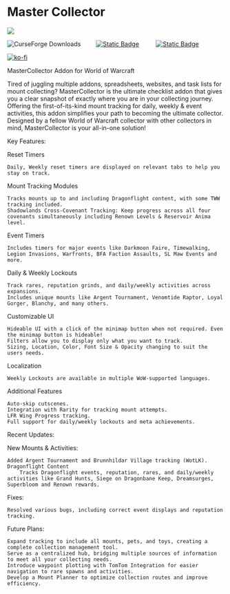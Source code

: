# Master Collector

![](https://media.forgecdn.net/attachments/description/1077948/description_ef2d2447-7cfd-420b-b35e-5b420689b359.png)

![CurseForge Downloads](https://img.shields.io/curseforge/dt/1077948?style=for-the-badge&logo=curseforge&color=F16436)         [![Static Badge](https://img.shields.io/badge/Twitch-lavender?style=for-the-badge&logo=Twitch&logoSize=auto)](https://www.twitch.tv/divinekate)          [![Static Badge](https://img.shields.io/badge/Bluesky-lightblue?style=for-the-badge&logo=Bluesky&logoSize=auto)](https://bsky.app/profile/divinekate.bsky.social)

[![ko-fi](https://ko-fi.com/img/githubbutton_sm.svg)](https://ko-fi.com/N4N7F7NP4)

MasterCollector Addon for World of Warcraft

Tired of juggling multiple addons, spreadsheets, websites, and task lists for mount collecting? MasterCollector is the ultimate checklist addon that gives you a clear snapshot of exactly where you are in your collecting journey. Offering the first-of-its-kind mount tracking for daily, weekly & event activities, this addon simplifies your path to becoming the ultimate collector. Designed by a fellow World of Warcraft collector with other collectors in mind, MasterCollector is your all-in-one solution!

Key Features:

Reset Timers

    Daily, Weekly reset timers are displayed on relevant tabs to help you stay on track.

Mount Tracking Modules

    Tracks mounts up to and including Dragonflight content, with some TWW tracking included.
    Shadowlands Cross-Covenant Tracking: Keep progress across all four covenants simultaneously including Renown Levels & Reservoir Anima level.

Event Timers

    Includes timers for major events like Darkmoon Faire, Timewalking, Legion Invasions, Warfronts, BFA Faction Assaults, SL Maw Events and more.

Daily & Weekly Lockouts

    Track rares, reputation grinds, and daily/weekly activities across expansions.
    Includes unique mounts like Argent Tournament, Venomtide Raptor, Loyal Gorger, Blanchy, and many others.

Customizable UI

    Hideable UI with a click of the minimap button when not required. Even the minimap button is hideable!
    Filters allow you to display only what you want to track.
    Sizing, Location, Color, Font Size & Opacity changing to suit the users needs.

Localization

    Weekly Lockouts are available in multiple WoW-supported languages.

Additional Features

    Auto-skip cutscenes.
    Integration with Rarity for tracking mount attempts.
    LFR Wing Progress tracking.
    Full support for daily/weekly lockouts and meta achievements.

Recent Updates:

New Mounts & Activities:

    Added Argent Tournament and Brunnhildar Village tracking (WotLK).
    Dragonflight Content
        Tracks Dragonflight events, reputation, rares, and daily/weekly activities like Grand Hunts, Siege on Dragonbane Keep, Dreamsurges, Superbloom and Renown rewards.

Fixes:

    Resolved various bugs, including correct event displays and reputation tracking.

Future Plans:

    Expand tracking to include all mounts, pets, and toys, creating a complete collection management tool. 
    Serve as a centralized hub, bridging multiple sources of information to meet all your collecting needs.
    Introduce waypoint plotting with TomTom Integration for easier navigation to rare spawns and activities.
    Develop a Mount Planner to optimize collection routes and improve efficiency.
